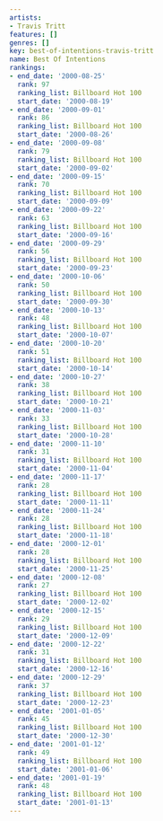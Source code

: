 ```yaml
---
artists:
- Travis Tritt
features: []
genres: []
key: best-of-intentions-travis-tritt
name: Best Of Intentions
rankings:
- end_date: '2000-08-25'
  rank: 97
  ranking_list: Billboard Hot 100
  start_date: '2000-08-19'
- end_date: '2000-09-01'
  rank: 86
  ranking_list: Billboard Hot 100
  start_date: '2000-08-26'
- end_date: '2000-09-08'
  rank: 79
  ranking_list: Billboard Hot 100
  start_date: '2000-09-02'
- end_date: '2000-09-15'
  rank: 70
  ranking_list: Billboard Hot 100
  start_date: '2000-09-09'
- end_date: '2000-09-22'
  rank: 63
  ranking_list: Billboard Hot 100
  start_date: '2000-09-16'
- end_date: '2000-09-29'
  rank: 56
  ranking_list: Billboard Hot 100
  start_date: '2000-09-23'
- end_date: '2000-10-06'
  rank: 50
  ranking_list: Billboard Hot 100
  start_date: '2000-09-30'
- end_date: '2000-10-13'
  rank: 48
  ranking_list: Billboard Hot 100
  start_date: '2000-10-07'
- end_date: '2000-10-20'
  rank: 51
  ranking_list: Billboard Hot 100
  start_date: '2000-10-14'
- end_date: '2000-10-27'
  rank: 38
  ranking_list: Billboard Hot 100
  start_date: '2000-10-21'
- end_date: '2000-11-03'
  rank: 33
  ranking_list: Billboard Hot 100
  start_date: '2000-10-28'
- end_date: '2000-11-10'
  rank: 31
  ranking_list: Billboard Hot 100
  start_date: '2000-11-04'
- end_date: '2000-11-17'
  rank: 28
  ranking_list: Billboard Hot 100
  start_date: '2000-11-11'
- end_date: '2000-11-24'
  rank: 28
  ranking_list: Billboard Hot 100
  start_date: '2000-11-18'
- end_date: '2000-12-01'
  rank: 28
  ranking_list: Billboard Hot 100
  start_date: '2000-11-25'
- end_date: '2000-12-08'
  rank: 27
  ranking_list: Billboard Hot 100
  start_date: '2000-12-02'
- end_date: '2000-12-15'
  rank: 29
  ranking_list: Billboard Hot 100
  start_date: '2000-12-09'
- end_date: '2000-12-22'
  rank: 31
  ranking_list: Billboard Hot 100
  start_date: '2000-12-16'
- end_date: '2000-12-29'
  rank: 37
  ranking_list: Billboard Hot 100
  start_date: '2000-12-23'
- end_date: '2001-01-05'
  rank: 45
  ranking_list: Billboard Hot 100
  start_date: '2000-12-30'
- end_date: '2001-01-12'
  rank: 49
  ranking_list: Billboard Hot 100
  start_date: '2001-01-06'
- end_date: '2001-01-19'
  rank: 48
  ranking_list: Billboard Hot 100
  start_date: '2001-01-13'
---
```


